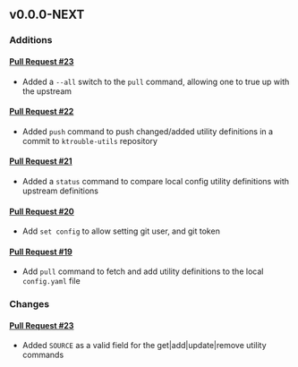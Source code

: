 ## v0.0.0-NEXT

### Additions

#### [Pull Request #23](https://github.com/Maahsome/ktrouble/pull/23)

- Added a `--all` switch to the `pull` command, allowing one to true up with the upstream

#### [Pull Request #22](https://github.com/Maahsome/ktrouble/pull/22)

- Added `push` command to push changed/added utility definitions in a commit to `ktrouble-utils` repository

#### [Pull Request #21](https://github.com/Maahsome/ktrouble/pull/21)

- Added a `status` command to compare local config utility definitions with upstream definitions

#### [Pull Request #20](https://github.com/Maahsome/ktrouble/pull/20)

- Add `set config` to allow setting git user, and git token

#### [Pull Request #19](https://github.com/Maahsome/ktrouble/pull/19)

- Add `pull` command to fetch and add utility definitions to the local `config.yaml` file


### Changes

#### [Pull Request #23](https://github.com/Maahsome/ktrouble/pull/23)

- Added `SOURCE` as a valid field for the get|add|update|remove utility commands

